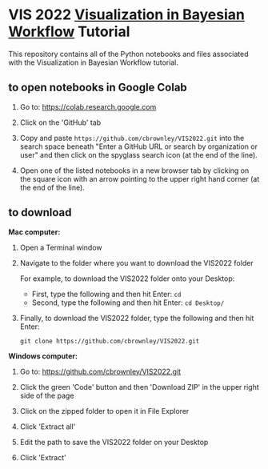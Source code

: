 # VIS 2022 [Visualization in Bayesian Workflow](http://ieeevis.org/year/2022/info/tutorials#VBW) Tutorial

This repository contains all of the Python notebooks and files associated with the Visualization in Bayesian Workflow tutorial.

## to open notebooks in Google Colab

1. Go to: https://colab.research.google.com

2. Click on the 'GitHub' tab

3. Copy and paste `https://github.com/cbrownley/VIS2022.git` into the search space beneath "Enter a GitHub URL or search by organization or user" and then click on the spyglass search icon (at the end of the line).

4. Open one of the listed notebooks in a new browser tab by clicking on the square icon with an arrow pointing to the upper right hand corner (at the end of the line).


## to download

**Mac computer:**

1. Open a Terminal window

2. Navigate to the folder where you want to download the VIS2022 folder

    For example, to download the VIS2022 folder onto your Desktop:
    - First, type the following and then hit Enter: `cd`
    - Second, type the following and then hit Enter: `cd Desktop/`

3. Finally, to download the VIS2022 folder, type the following and then hit Enter:

    `git clone https://github.com/cbrownley/VIS2022.git`


**Windows computer:**

1. Go to: https://github.com/cbrownley/VIS2022.git

2. Click the green 'Code' button and then 'Download ZIP' in the upper right side of the page

3. Click on the zipped folder to open it in File Explorer

4. Click 'Extract all'

5. Edit the path to save the VIS2022 folder on your Desktop

6. Click 'Extract'
